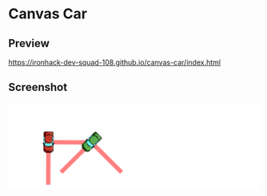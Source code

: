 # Canvas Car

## Preview

https://ironhack-dev-squad-108.github.io/canvas-car/index.html

## Screenshot
![](images/screenshot.png)